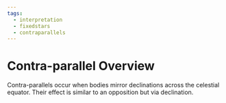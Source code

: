 ```yaml
---
tags:
  - interpretation
  - fixedstars
  - contraparallels
---
```

# Contra-parallel Overview

Contra-parallels occur when bodies mirror declinations across the celestial equator. Their effect is similar to an opposition but via declination.
